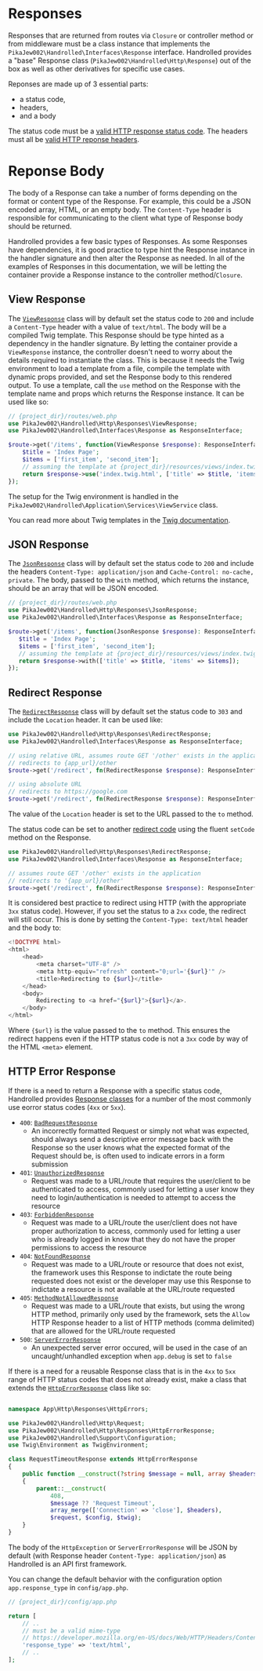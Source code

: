 # Responses

Responses that are returned from routes via `Closure` or controller method or from middleware must be a class instance that implements the `PikaJew002\Handrolled\Interfaces\Response` interface. Handrolled provides a "base" Response class (`PikaJew002\Handrolled\Http\Response`) out of the box as well as other derivatives for specific use cases.  

Reponses are made up of 3 essential parts:

 - a status code,
 - headers,
 - and a body

The status code must be a [valid HTTP response status code](https://developer.mozilla.org/en-US/docs/Web/HTTP/Status).
The headers must all be [valid HTTP reponse headers](https://developer.mozilla.org/en-US/docs/Web/HTTP/Headers).

# Reponse Body

The body of a Response can take a number of forms depending on the format or content type of the Response. For example, this could be a JSON encoded array, HTML, or an empty body. The `Content-Type` header is responsible for communicating to the client what type of Response body should be returned.

Handrolled provides a few basic types of Responses. As some Responses have dependencies, it is good practice to type hint the Response instance in the handler signature and then alter the Response as needed. In all of the examples of Responses in this documentation, we will be letting the container provide a Response instance to the controller method/`Closure`.

## View Response

The [`ViewResponse`](https://github.com/PikaJew002/handrolled/blob/main/src/Http/Responses/ViewResponse.php) class will by default set the status code to `200` and include a `Content-Type` header with a value of `text/html`. The body will be a compiled Twig template.
This Response should be type hinted as a dependency in the handler signature. By letting the container provide a `ViewResponse` instance, the controller doesn't need to worry about the details required to instantiate the class. This is because it needs the Twig environment to load a template from a file, compile the template with dynamic props provided, and set the Response body to this rendered output. To use a template, call the `use` method on the Response with the template name and props which returns the Response instance.
It can be used like so:

```php
// {project_dir}/routes/web.php
use PikaJew002\Handrolled\Http\Responses\ViewResponse;
use PikaJew002\Handrolled\Interfaces\Response as ResponseInterface;

$route->get('/items', function(ViewResponse $response): ResponseInterface {
    $title = 'Index Page';
    $items = ['first_item', 'second_item'];
    // assuming the template at {project_dir}/resources/views/index.twig.html exists
    return $response->use('index.twig.html', ['title' => $title, 'items' => $items]);
});
```

The setup for the Twig environment is handled in the `PikaJew002\Handrolled\Application\Services\ViewService` class.

You can read more about Twig templates in the [Twig documentation](https://twig.symfony.com/doc/3.x/).

## JSON Response

The [`JsonResponse`](https://github.com/PikaJew002/handrolled/blob/main/src/Http/Responses/JsonResponse.php) class will by default set the status code to `200` and include the headers `Content-Type: application/json` and `Cache-Control: no-cache, private`. The body, passed to the `with` method, which returns the instance, should be an array that will be JSON encoded.

 ```php
 // {project_dir}/routes/web.php
use PikaJew002\Handrolled\Http\Responses\JsonResponse;
use PikaJew002\Handrolled\Interfaces\Response as ResponseInterface;

$route->get('/items', function(JsonResponse $response): ResponseInterface {
    $title = 'Index Page';
    $items = ['first_item', 'second_item'];
    // assuming the template at {project_dir}/resources/views/index.twig.html exists
    return $response->with(['title' => $title, 'items' => $items]);
});
 ```

## Redirect Response

The [`RedirectResponse`](https://github.com/PikaJew002/handrolled/blob/main/src/Http/Responses/RedirectResponse.php) class will by default set the status code to `303` and include the `Location` header.
It can be used like:

```php
use PikaJew002\Handrolled\Http\Responses\RedirectResponse;
use PikaJew002\Handrolled\Interfaces\Response as ResponseInterface;

// using relative URL, assumes route GET '/other' exists in the application
// redirects to {app_url}/other
$route->get('/redirect', fn(RedirectResponse $response): ResponseInterface => $response->to('/other'));

// using absolute URL
// redirects to https://google.com
$route->get('/redirect', fn(RedirectResponse $response): ResponseInterface => $response->to('https://google.com'));
```

The value of the `Location` header is set to the URL passed to the `to` method.

The status code can be set to another [redirect code](https://developer.mozilla.org/en-US/docs/Web/HTTP/Redirections) using the fluent `setCode` method on the Response.

```php
use PikaJew002\Handrolled\Http\Responses\RedirectResponse;
use PikaJew002\Handrolled\Interfaces\Response as ResponseInterface;

// assumes route GET '/other' exists in the application
// redirects to '{app_url}/other'
$route->get('/redirect', fn(RedirectResponse $response): ResponseInterface => $response->setCode(308)->to('/other'));
```

It is considered best practice to redirect using HTTP (with the appropriate `3xx` status code). However, if you set the status to a `2xx` code, the redirect will still occur.
This is done by setting the `Content-Type: text/html` header and the body to:

```php
<!DOCTYPE html>
<html>
    <head>
        <meta charset="UTF-8" />
        <meta http-equiv="refresh" content="0;url='{$url}'" />
        <title>Redirecting to {$url}</title>
    </head>
    <body>
        Redirecting to <a href="{$url}">{$url}</a>.
    </body>
</html>
```

Where `{$url}` is the value passed to the `to` method. This ensures the redirect happens even if the HTTP status code is not a `3xx` code by way of the HTML `<meta>` element.

## HTTP Error Response

If there is a need to return a Response with a specific status code, Handrolled provides [Response classes](https://github.com/PikaJew002/handrolled/tree/main/src/Http/Responses/HttpErrors) for a number of the most commonly use eorror status codes (`4xx` or `5xx`).

 - `400`: [`BadRequestResponse`](https://github.com/PikaJew002/handrolled/blob/main/src/Http/Responses/HttpErrors/BadRequestResponse.php)
    - An incorrectly formatted Request or simply not what was expected, should always send a descriptive error message back with the Response so the user knows what the expected format of the Request should be, is often used to indicate errors in a form submission
 - `401`: [`UnauthorizedResponse`](https://github.com/PikaJew002/handrolled/blob/main/src/Http/Responses/HttpErrors/UnauthorizedResponse.php)
    - Request was made to a URL/route that requires the user/client to be authenticated to access, commonly used for letting a user know they need to login/authentication is needed to attempt to access the resource
 - `403`: [`ForbiddenResponse`](https://github.com/PikaJew002/handrolled/blob/main/src/Http/Responses/HttpErrors/ForbiddenResponse.php)
    - Request was made to a URL/route the user/client does not have proper authorization to access, commonly used for letting a user who is already logged in know that they do not have the proper permissions to access the resource
 - `404`: [`NotFoundResponse`](https://github.com/PikaJew002/handrolled/blob/main/src/Http/Responses/HttpErrors/NotFoundResponse.php)
    - Request was made to a URL/route or resource that does not exist, the framework uses this Response to indictate the route being requested does not exist or the developer may use this Response to indictate a resource is not available at the URL/route requested
 - `405`: [`MethodNotAllowedResponse`](https://github.com/PikaJew002/handrolled/blob/main/src/Http/Responses/HttpErrors/MethodNotAllowedResponse.php)
    - Request was made to a URL/route that exists, but using the wrong HTTP method, primarily only used by the framework, sets the `Allow` HTTP Response header to a list of HTTP methods (comma delimited) that are allowed for the URL/route requested
 - `500`: [`ServerErrorResponse`](https://github.com/PikaJew002/handrolled/blob/main/src/Http/Responses/HttpErrors/ServerErrorResponse.php)
    - An unexpected server error occured, will be used in the case of an uncaught/unhandled exception when `app.debug` is set to `false`

If there is a need for a reusable Response class that is in the `4xx` to `5xx` range of HTTP status codes that does not already exist, make a class that extends the [`HttpErrorResponse`](https://github.com/PikaJew002/handrolled/blob/main/src/Http/Responses/HttpErrorResponse.php) class like so:

```php

namespace App\Http\Responses\HttpErrors;

use PikaJew002\Handrolled\Http\Request;
use PikaJew002\Handrolled\Http\Responses\HttpErrorResponse;
use PikaJew002\Handrolled\Support\Configuration;
use Twig\Environment as TwigEnvironment;

class RequestTimeoutResponse extends HttpErrorResponse
{
    public function __construct(?string $message = null, array $headers = [], Request $request, Configuration $config, TwigEnvironment $twig)
    {
        parent::__construct(
            408,
            $message ?? 'Request Timeout',
            array_merge(['Connection' => 'close'], $headers),
            $request, $config, $twig);
    }
}
```



The body of the `HttpException` or `ServerErrorResponse` will be JSON by default (with Response header `Content-Type: application/json`) as Handrolled is an API first framework.

You can change the default behavior with the configuration option `app.response_type` in `config/app.php`.

```php
// {project_dir}/config/app.php

return [
    // ..
    // must be a valid mime-type
    // https://developer.mozilla.org/en-US/docs/Web/HTTP/Headers/Content-Type
    'response_type' => 'text/html',
    // ..
];
```
